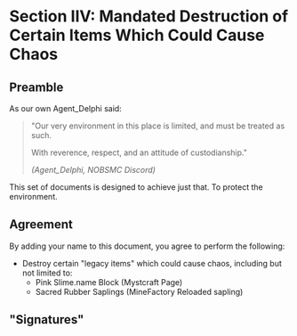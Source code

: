 # Section IIV: Mandated Destruction of Certain Items Which Could Cause Chaos
## Preamble

As our own Agent_Delphi said:
> "Our very environment in this place is limited, and must be treated as such.
> 
> With reverence, respect, and an attitude of custodianship."
>
>*(Agent_Delphi, NOBSMC Discord)*

This set of documents is designed to achieve just that. To protect the environment.

## Agreement
By adding your name to this document, you agree to perform the following:
* Destroy certain "legacy items" which could cause chaos, including but not limited to:
  * Pink Slime.name Block (Mystcraft Page)
  * Sacred Rubber Saplings (MineFactory Reloaded sapling)
  
## "Signatures"
